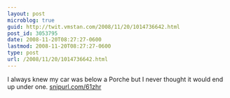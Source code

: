 ```yaml
---
layout: post
microblog: true
guid: http://twit.vmstan.com/2008/11/20/1014736642.html
post_id: 3053795
date: 2008-11-20T08:27:27-0600
lastmod: 2008-11-20T08:27:27-0600
type: post
url: /2008/11/20/1014736642.html
---
```

I always knew my car was below a Porche but I never thought it would end up under one.  [snipurl.com/61zhr](http://snipurl.com/61zhr)
